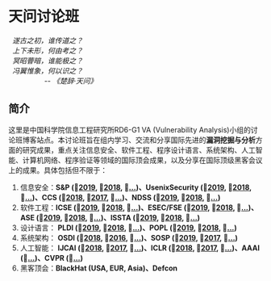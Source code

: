 # 天问讨论班

   &nbsp;&nbsp;*遂古之初，谁传道之？*<br/>
   &nbsp;&nbsp;*上下未形，何由考之？*<br/>
   &nbsp;&nbsp;*冥昭瞢暗，谁能极之？*<br/>
   &nbsp;&nbsp;*冯翼惟象，何以识之？*<br/>
   &nbsp;&nbsp;&nbsp;&nbsp;&nbsp;&nbsp;&nbsp;&nbsp;&nbsp;&nbsp;&nbsp;&nbsp;&nbsp;&nbsp;&nbsp;&nbsp;&nbsp;&nbsp;*-- 《楚辞·天问》*
   
   <!--
   &nbsp;&nbsp;&nbsp;&nbsp;冯&nbsp;&nbsp;&nbsp;冥&nbsp;&nbsp;&nbsp;上&nbsp;&nbsp;&nbsp;遂 <br/>
   &nbsp;&nbsp;&nbsp;&nbsp;翼&nbsp;&nbsp;&nbsp;昭&nbsp;&nbsp;&nbsp;下&nbsp;&nbsp;&nbsp;古 <br/>
   &nbsp;&nbsp;&nbsp;&nbsp;惟&nbsp;&nbsp;&nbsp;瞢&nbsp;&nbsp;&nbsp;未&nbsp;&nbsp;&nbsp;之 <br/>
   &nbsp;&nbsp;&nbsp;&nbsp;象&nbsp;&nbsp;&nbsp;暗&nbsp;&nbsp;&nbsp;形&nbsp;&nbsp;&nbsp;初 <br/>
                                                    
   &nbsp;&nbsp;&nbsp;&nbsp;何&nbsp;&nbsp;&nbsp;谁&nbsp;&nbsp;&nbsp;何&nbsp;&nbsp;&nbsp;谁 <br/>
   &nbsp;&nbsp;&nbsp;&nbsp;以&nbsp;&nbsp;&nbsp;能&nbsp;&nbsp;&nbsp;由&nbsp;&nbsp;&nbsp;传 <br/>
   &nbsp;&nbsp;&nbsp;&nbsp;识&nbsp;&nbsp;&nbsp;极&nbsp;&nbsp;&nbsp;考&nbsp;&nbsp;&nbsp;道 <br/>
   &nbsp;&nbsp;&nbsp;&nbsp;之&nbsp;&nbsp;&nbsp;之&nbsp;&nbsp;&nbsp;之&nbsp;&nbsp;&nbsp;之 <br/>
   -->

## 简介
这里是中国科学院信息工程研究所RD6-G1 VA (Vulnerability Analysis)小组的讨论班博客站点。本讨论班旨在组内学习、交流和分享国际先进的**漏洞挖掘与分析**方面的研究成果，重点关注信息安全、软件工程、程序设计语言、系统架构、人工智能、计算机网络、程序验证等领域的国际顶会成果，以及分享在国际顶级黑客会议上的成果。具体包括但不限于：

  1. 信息安全：**S&P (&#x1F53B;[2019](https://www.ieee-security.org/TC/SP2019/), &#x1F4D7;[2018](https://www.ieee-security.org/TC/SP2018/program.html), &#x1F539;[...](https://dblp.uni-trier.de/db/conf/sp/))、UsenixSecurity (&#x1F53B;[2019](https://www.usenix.org/conference/usenixsecurity19), &#x1F4D7;[2018](https://www.usenix.org/conference/usenixsecurity18/technical-sessions), &#x1F539;[...](https://dblp.uni-trier.de/db/conf/uss/))、CCS (&#x1F4D7;[2018](https://www.sigsac.org/ccs/CCS2018/program/), &#x1F4D7;[2017](https://acmccs.github.io/papers/), &#x1F539;[...](https://dblp.uni-trier.de/db/conf/ccs/))、NDSS (&#x1F4D7;[2019](https://www.ndss-symposium.org/ndss-program/ndss-symposium-2019-program/), &#x1F4D7;[2018](https://www.ndss-symposium.org/ndss2018/programme/), &#x1F539;[...](https://dblp.uni-trier.de/db/conf/ndss/))**
  2. 软件工程：**ICSE (&#x1F53B;[2019](https://2019.icse-conferences.org/), &#x1F4D7;[2018](http://conferences.computer.org/icse/2018/#!/toc/0), &#x1F539;[...](http://dblp.uni-trier.de/db/conf/icse/))、ESEC/FSE (&#x1F53B;[2019](https://esec-fse19.ut.ee/), &#x1F4D7;[2018](https://2018.fseconference.org/program/program-fse-2018), &#x1F539;[...](
http://dblp.uni-trier.de/db/conf/sigsoft/))、ASE (&#x1F53B;[2019](https://2019.ase-conferences.org/), &#x1F4D7;[2018](http://www.ase2018.com/?p=program), &#x1F539;[...](http://dblp.uni-trier.de/db/conf/kbse/))、ISSTA (&#x1F53B;[2019](https://conf.researchr.org/home/issta-2019), &#x1F4D7;[2018](https://conf.researchr.org/track/issta-2018/issta-2018-Technical-Papers), &#x1F539;[...](
http://dblp.uni-trier.de/db/conf/issta/))**
  3. 设计语言： **PLDI (&#x1F53B;[2019](https://pldi19.sigplan.org/), &#x1F4D7;[2018](https://pldi18.sigplan.org/track/pldi-2018-papers), &#x1F539;[...](https://pldi18.sigplan.org/))、POPL (&#x1F53B;[2019](https://popl19.sigplan.org/), &#x1F4D7;[2018](https://popl18.sigplan.org/track/POPL-2018-papers), &#x1F539;[...](http://dblp.uni-trier.de/db/conf/popl/))**
  4. 系统架构： **OSDI (&#x1F4D7;[2018](https://www.usenix.org/conference/osdi18/technical-sessions), &#x1F4D7;[2016](https://www.usenix.org/conference/osdi16/program), &#x1F539;[...](https://www.usenix.org/conference/osdi16/program))、SOSP (&#x1F53B;[2019](https://sosp19.rcs.uwaterloo.ca/index.html), &#x1F4D7;[2017](https://www.sigops.org/s/conferences/sosp/2017/program.html), &#x1F539;[...](
http://dblp.uni-trier.de/db/conf/sosp/))**
  5. 人工智能： **IJCAI (&#x1F4D7;[2018](https://www.ijcai.org/proceedings/2018/), &#x1F4D7;[2017](https://www.ijcai.org/proceedings/2017/ ), &#x1F539;[...](http://dblp.uni-trier.de/db/conf/ijcai/))、ICLR (&#x1F4D7;[2018](https://iclr.cc/Conferences/2018/Schedule?type=Poster), &#x1F4D7;[2017](https://iclr.cc/archive/www/doku.php%3Fid=iclr2017:schedule.html), &#x1F539;[...](https://iclr.cc/))、AAAI (&#x1F539;[...](
http://dblp.uni-trier.de/db/conf/aaai/))、CVPR (&#x1F539;[...](
http://dblp.uni-trier.de/db/conf/cvpr/))**
  6. 黑客顶会：**BlackHat (USA, EUR, Asia)、Defcon**

